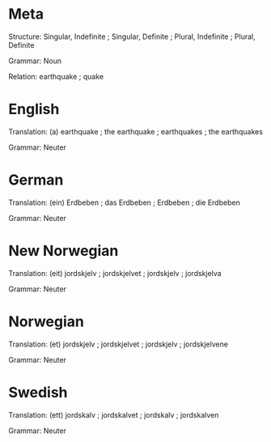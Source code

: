 Meta
====

Structure: Singular, Indefinite ; Singular, Definite ; Plural, Indefinite ; Plural, Definite

Grammar:   Noun

Relation:  earthquake ; quake



English
=======

Translation: (a) earthquake ; the earthquake ; earthquakes ; the earthquakes

Grammar:     Neuter



German
======

Translation: (ein) Erdbeben ; das Erdbeben ; Erdbeben ; die Erdbeben

Grammar:     Neuter



New Norwegian
=============

Translation: (eit) jordskjelv ; jordskjelvet ; jordskjelv ; jordskjelva

Grammar:     Neuter



Norwegian
=========

Translation: (et) jordskjelv ; jordskjelvet ; jordskjelv ; jordskjelvene

Grammar:     Neuter



Swedish
=======

Translation: (ett) jordskalv ; jordskalvet ; jordskalv ; jordskalven

Grammar:     Neuter
